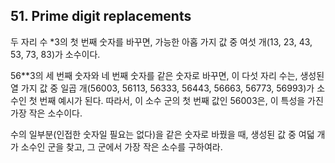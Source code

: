 ## 51. Prime digit replacements

두 자리 수 *3의 첫 번째 숫자를 바꾸면, 가능한 아홉 가지 값 중 여섯 개(13, 23, 43, 53, 73, 83)가 소수이다.

56**3의 세 번째 숫자와 네 번째 숫자를 같은 숫자로 바꾸면, 이 다섯 자리 수는, 생성된 열 가지 값 중 일곱 개(56003, 56113, 56333, 56443, 56663, 56773, 56993)가 소수인 첫 번째 예시가 된다. 따라서, 이 소수 군의 첫 번째 값인 56003은, 이 특성을 가진 가장 작은 소수이다.

수의 일부분(인접한 숫자일 필요는 없다)을 같은 숫자로 바꿨을 때, 생성된 값 중 여덟 개가 소수인 군을 찾고, 그 군에서 가장 작은 소수를 구하여라.
